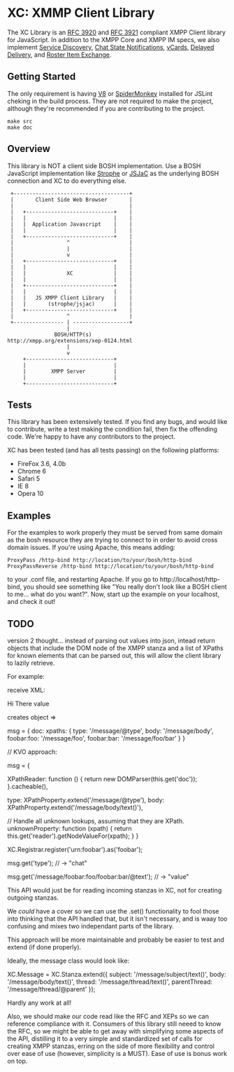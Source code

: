XC: XMMP Client Library
=======================

The XC Library is an [RFC 3920](http://xmpp.org/rfcs/rfc3920.html) and [RFC 3921](http://xmpp.org/rfcs/rfc3921.html) compliant XMPP Client library for JavaScript. In addition to the XMPP Core and XMPP IM specs, we also implement [Service Discovery](http://xmpp.org/extensions/xep-0030.html), [Chat State Notifications](http://xmpp.org/extensions/xep-0085.html), [vCards](http://xmpp.org/extensions/xep-0054.html), [Delayed Delivery](http://xmpp.org/extensions/xep-0203.html), and [Roster Item Exchange](http://xmpp.org/extensions/xep-0144.html).

Getting Started
---------------
The only requirement is having [V8](http://code.google.com/p/v8/) or [SpiderMonkey](http://www.mozilla.org/js/spidermonkey/) installed for JSLint cheking in the build process. They are not required to make the project, although they're recommended if you are contributing to the project.

    make src
    make doc

Overview
--------
This library is NOT a client side BOSH implementation. Use a BOSH JavaScript implementation like [Strophe](http://code.stanziq.com/strophe/) or [JSJaC](http://blog.jwchat.org/jsjac/) as the underlying BOSH connection and XC to do everything else.


     +-------------------------------------+
     |       Client Side Web Browser       |
     |                                     |
     |   +----------------------------+    |
     |   |                            |    |
     |   |  Application Javascript    |    |
     |   |                            |    |
     |   +----------------------------+    |
     |                 ^                   |
     |                 |                   |
     |                 v                   |
     |   +----------------------------+    |
     |   |                            |    |
     |   |             XC             |    |
     |   |                            |    |
     |   +----------------------------+    |
     |   |                            |    |
     |   |   JS XMPP Client Library   |    |
     |   |       (strophe/jsjac)      |    |
     |   +----------------------------+    |
     |                 ^                   |
     +---------------- | ------------------+
                       |
                   BOSH/HTTP(s)
    http://xmpp.org/extensions/xep-0124.html
                       |
                       v
         +----------------------------+
         |                            |
         |        XMPP Server         |
         |                            |
         +----------------------------+

Tests
-----
This library has been extensively tested. If you find any bugs, and would like to contribute, write a test making the condition fail, then fix the offending code. We're happy to have any contributors to the project.

XC has been tested (and has all tests passing) on the following platforms:

* FireFox 3.6, 4.0b
* Chrome 6
* Safari 5
* IE 8
* Opera 10

Examples
--------
For the examples to work properly they must be served from same domain as the bosh resource they are trying to connect to in order to avoid cross domain issues. If you're using Apache, this means adding:

    ProxyPass /http-bind http://location/to/your/bosh/http-bind
    ProxyPassReverse /http-bind http://location/to/your/bosh/http-bind

to your .conf file, and restarting Apache. If you go to http://localhost/http-bind, you should see something like "You really don't look like a BOSH client to me... what do you want?". Now, start up the example on your localhost, and check it out!

TODO
----

version 2 thought... instead of parsing out values into json, intead return objects that include the DOM node of the XMPP stanza and a list of XPaths for known elements that can be parsed out, this will allow the client library to lazily retrieve.

For example:

receive XML: 
 <message type='chat'>
   <body>Hi There</body>
   <foo xmlns="urn:foobar"><bar>value</bar></foo>
 </message>

creates object =>

msg = {
  doc: <a dom document>
  xpaths: {
    type: '/message/@type',
    body: '/message/body',
    foobar:foo: '/message/foo',
    foobar:bar: '/message/foo/bar'
  }
}

// KVO approach:

msg = {

  XPathReader: function () {
    return new DOMParser(this.get('doc'));
  }.cacheable(),

  type: XPathProperty.extend('/message/@type'),
  body: XPathProperty.extend('/message/body/text()'),

  // Handle all unknown lookups, assuming that they are XPath.
  unknownProperty: function (xpath) {
    return this.get('reader').getNodeValueFor(xpath);
  }
}

XC.Registrar.register('urn:foobar').as('foobar');

msg.get('type');
// -> "chat"

msg.get('/message/foobar:foo/foobar:bar/@text');
// -> "value"

This API would just be for reading incoming stanzas in XC,
not for creating outgoing stanzas.

We *could* have a cover so we can use the .set()
functionality to fool those into thinking that the API handled
that, but it isn't necessary, and is waay too confusing and
mixes two independant parts of the library.

This approach will be more maintainable and probably be
easier to test and extend (if done properly).

Ideally, the message class would look like:

XC.Message = XC.Stanza.extend({
  subject: '/message/subject/text()',
  body: '/message/body/text()',
  thread: '/message/thread/text()',
  parentThread: '/message/thread/@parent'
});

Hardly any work at all!

Also, we should make our code read like the RFC and XEPs
so we can reference compliance with it. Consumers of this
library still neeed to know the RFC, so we might be able
to get away with simplifying some aspects of the API,
distilling it to a very simple and standardized set of
calls for creating XMPP stanzas, erring on the side of
more flexibility and control over ease of use (however,
simplicity is a MUST). Ease of use is bonus work on top.
